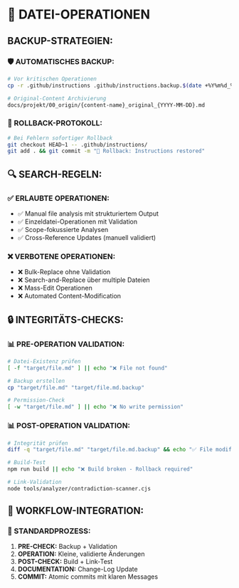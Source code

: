 # 📁 DATEI-OPERATIONEN

## **BACKUP-STRATEGIEN:**

### **🛡️ AUTOMATISCHES BACKUP:**
```bash
# Vor kritischen Operationen
cp -r .github/instructions .github/instructions.backup.$(date +%Y%m%d_%H%M%S)

# Original-Content Archivierung
docs/projekt/00_origin/{content-name}_original_{YYYY-MM-DD}.md
```

### **🔄 ROLLBACK-PROTOKOLL:**
```bash
# Bei Fehlern sofortiger Rollback
git checkout HEAD~1 -- .github/instructions/
git add . && git commit -m "🔄 Rollback: Instructions restored"
```

## **🔍 SEARCH-REGELN:**

### **✅ ERLAUBTE OPERATIONEN:**
- ✅ Manual file analysis mit strukturiertem Output
- ✅ Einzeldatei-Operationen mit Validation
- ✅ Scope-fokussierte Analysen
- ✅ Cross-Reference Updates (manuell validiert)

### **❌ VERBOTENE OPERATIONEN:**
- ❌ Bulk-Replace ohne Validation
- ❌ Search-and-Replace über multiple Dateien
- ❌ Mass-Edit Operationen
- ❌ Automated Content-Modification

## **🔒 INTEGRITÄTS-CHECKS:**

### **📊 PRE-OPERATION VALIDATION:**
```bash
# Datei-Existenz prüfen
[ -f "target/file.md" ] || echo "❌ File not found"

# Backup erstellen
cp "target/file.md" "target/file.md.backup"

# Permission-Check
[ -w "target/file.md" ] || echo "❌ No write permission"
```

### **📊 POST-OPERATION VALIDATION:**
```bash
# Integrität prüfen  
diff -q "target/file.md" "target/file.md.backup" && echo "✅ File modified"

# Build-Test
npm run build || echo "❌ Build broken - Rollback required"

# Link-Validation
node tools/analyzer/contradiction-scanner.cjs
```

## **🎯 WORKFLOW-INTEGRATION:**

### **🔄 STANDARDPROZESS:**
1. **PRE-CHECK:** Backup + Validation
2. **OPERATION:** Kleine, validierte Änderungen
3. **POST-CHECK:** Build + Link-Test
4. **DOCUMENTATION:** Change-Log Update
5. **COMMIT:** Atomic commits mit klaren Messages

